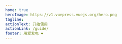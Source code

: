```yaml
---
home: true
heroImage: https://v1.vuepress.vuejs.org/hero.png
tagline: 
actionText: 开始使用
actionLink: /guide/
footer: 用爱发电 ❤️
---
```

